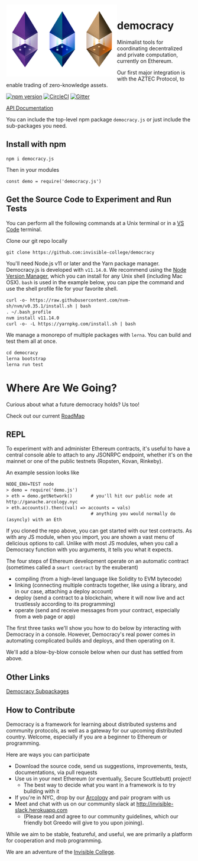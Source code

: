 <img src="./images/logo-purple.svg" width="100px" alt="Democracy.js Purple Pipe Logo" style="float: left; position: relative;">
<img src="./images/logo-blue.svg" width="100px" alt="Democracy.js Blue Pipe Logo" style="float: left; position: relative;">
<img src="./images/logo-gold.svg" width="100px" alt="Democracy.js Gold Pipe Logo" style="float: left; position: relative;">

democracy
=========

Minimalist tools for coordinating decentralized and private computation, currently on Ethereum.

Our first major integration is with the AZTEC Protocol, to enable trading of zero-knowledge assets.

[![npm version](https://badge.fury.io/js/democracy.js.svg)](https://badge.fury.io/js/democracy.js)
[![CircleCI](https://circleci.com/gh/invisible-college/democracy.svg?style=svg)](https://circleci.com/gh/invisible-college/democracy)
[![Gitter](https://badges.gitter.im/invisible-college/democracy.svg)](https://gitter.im/invisible-college/democracy?utm_source=badge&utm_medium=badge&utm_campaign=pr-badge)

[API Documentation](https://invisible-college.github.io/democracy/)

You can include the top-level npm package `democracy.js` or just include the sub-packages you need.


## Install with npm

```
npm i democracy.js
```

Then in your modules

```
const demo = require('democracy.js')
```

## Get the Source Code to Experiment and Run Tests

You can perform all the following commands at a Unix terminal or in a [VS Code]() terminal.

Clone our git repo locally
```
git clone https://github.com:invisible-college/democracy
```

You'll need Node.js v11 or later and the Yarn package manager. Democracy.js is developed with `v11.14.0`.
We recommend using the [Node Version Manager](https://github.com/nvm-sh/nvm#installation), which you can install for any Unix shell (including Mac OSX). `bash` is used in the example below, you can pipe the command and use the shell profile file for your
favorite shell.

```
curl -o- https://raw.githubusercontent.com/nvm-sh/nvm/v0.35.1/install.sh | bash
. ~/.bash_profile
nvm install v11.14.0
curl -o- -L https://yarnpkg.com/install.sh | bash
```

We manage a monorepo of multiple packages with `lerna`.
You can build and test them all at once.
```
cd democracy
lerna bootstrap
lerna run test
```

# Where Are We Going?

Curious about what a future democracy holds? Us too!

Check out our current [RoadMap](./docs/RoadMap.md)

## REPL

To experiment with and administer Ethereum contracts, it's useful to have a central
console able to attach to any JSONRPC endpoint, whether it's on the mainnet or one
of the public testnets (Ropsten, Kovan, Rinkeby).

An example session looks like
```
NODE_ENV=TEST node
> demo = require('demo.js')
> eth = demo.getNetwork()       # you'll hit our public node at http://ganache.arcology.nyc
> eth.accounts().then((val) => accounts = vals)
                                # anything you would normally do (asyncly) with an Eth
```

If you cloned the repo above, you can get started with our test contracts.
As with any JS module, when you import, you are shown a vast menu of delicious options to call.
Unlike with most JS modules, when you call a Democracy function with you arguments,
it tells you what it expects.

The four steps of Ethereum development operate on an automatic contract (sometimes called a `smart contract` by the exuberant)
* compiling (from a high-level language like Solidity to EVM bytecode)
* linking (connecting multiple contracts together, like using a library, and in our case, attaching a deploy account)
* deploy (send a contract to a blockchain, where it will now live and act trustlessly according to its programming)
* operate (send and receive messages from your contract, especially from a web page or app)

The first three tasks we'll show you how to do below by interacting with Democracy in a console.
However, Democracy's real power comes in automating complicated builds and deploys, and then operating on it.

We'll add a blow-by-blow console below when our dust has settled from above.

## Other Links

[Democracy Subpackages](Subpackages.md)

## How to Contribute

Democracy is a framework for learning about distributed systems and community protocols,
as well as a gateway for our upcoming distributed country. Welcome,
especially if you are a beginner to Ethereum or programming.

Here are ways you can participate
* Download the source code, send us suggestions, improvements, tests, documentations, via pull requests
* Use us in your next Ethereum (or eventually, Secure Scuttlebutt) project!
  * The best way to decide what you want in a framework is to try building with it
* If you're in NYC, drop by our [Arcology](http://arcology.nyc) and pair program with us
* Meet and chat with us on our community slack at http://invisible-slack.herokuapp.com
  * (Please read and agree to our community guidelines, which our friendly bot Greedo will give to you upon joining).

While we aim to be stable, featureful, and useful, we are primarily a platform for
cooperation and mob programming.

We are an adventure of the [Invisible College](http://invisible.college).
